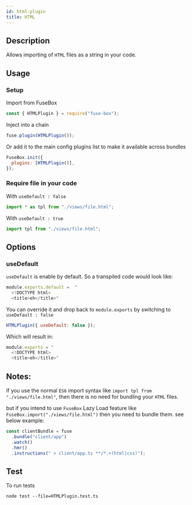 ```yaml
---
id: html-plugin
title: HTML
---
```


## Description

Allows importing of `HTML` files as a string in your code.

## Usage

### Setup

Import from FuseBox

```js
const { HTMLPlugin } = require("fuse-box");
```

Inject into a chain

```js
fuse.plugin(HTMLPlugin());
```

Or add it to the main config plugins list to make it available across bundles

```js
FuseBox.init({
  plugins: [HTMLPlugin()],
});
```

### Require file in your code

With `useDefault : false`

```js
import * as tpl from "./views/file.html";
```

With `useDefault : true`

```js
import tpl from "./views/file.html";
```

## Options

### useDefault

`useDefault` is enable by default. So a transpiled code would look like:

```js
module.exports.default =  "
  <!DOCTYPE html>
  <title>eh</title>"
```

You can override it and drop back to `module.exports` by switching to
`useDefault : false`

```js
HTMLPlugin({ useDefault: false });
```

Which will result in:

```js
module.exports = "
  <!DOCTYPE html>
  <title>eh</title>"
```

## Notes:

If you use the normal `ES6` import syntax like
`import tpl from "./views/file.html"`, then there is no need for bundling your
`HTML` files.

but if you intend to use `FuseBox` Lazy Load feature like
`FuseBox.import("./views/file.html")` then you need to bundle them. see below
example:

```js
const clientBundle = fuse
  .bundle("client/app")
  .watch()
  .hmr()
  .instructions(" > client/app.ts **/*.+(html|css)");
```

## Test

To run tests

```
node test --file=HTMLPlugin.test.ts
```
